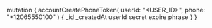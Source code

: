 mutation {
    accountCreatePhoneToken(
        userId: "<USER_ID>",
        phone: "+12065550100"
    ) {
        _id
        _createdAt
        userId
        secret
        expire
        phrase
    }
}
